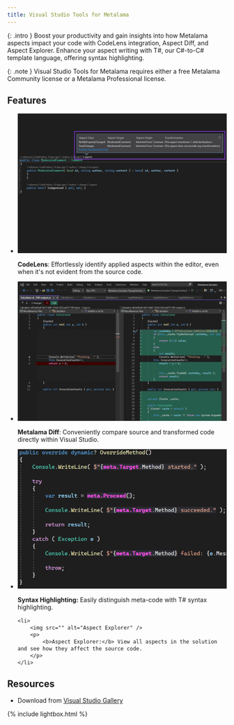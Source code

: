 ```yaml
---
title: Visual Studio Tools for Metalama
---
```


{: .intro }
Boost your productivity and gain insights into how Metalama aspects impact your code with CodeLens integration, Aspect Diff, and Aspect Explorer. Enhance your aspect writing with T#, our C#-to-C# template language, offering syntax highlighting.

{: .note }
Visual Studio Tools for Metalama requires either a free Metalama Community license or a Metalama Professional license.

## Features

<ul class="lightboxSource">
    <li>
        <img src="/assets/images/homepage/codelens.svg" alt="CodeLens Integration" />
        <p>
            <b>CodeLens</b>: Effortlessly identify applied aspects within the editor, even when it's not evident from the source code.
        </p>
    </li>
    <li>
        <img src="/assets/images/homepage/diff.svg" alt="Diff Preview" />
        <p>
            <b>Metalama Diff</b>: Conveniently compare source and transformed code directly within Visual Studio.
        </p>
    </li>
    <li>
        <img src="/assets/images/homepage/template.png" alt="Syntax Highlighting" />
        <p>
            <b>Syntax Highlighting:</b> Easily distinguish meta-code with T# syntax highlighting.
        </p>
    </li>

    <li>
        <img src="" alt="Aspect Explorer" />
        <p>
            <b>Aspect Explorer:</b> View all aspects in the solution and see how they affect the source code.
        </p>
    </li>
</ul>

## Resources

* Download from [Visual Studio Gallery](https://marketplace.visualstudio.com/items?itemName=PostSharpTechnologies.PostSharp)

{% include lightbox.html %}
